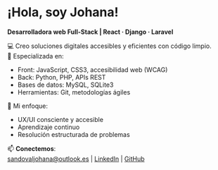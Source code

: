 # ¡Hola, soy Johana!
**Desarrolladora web Full-Stack | React · Django · Laravel**

💻 Creo soluciones digitales accesibles y eficientes con código limpio.  
🚀 Especializada en:  
- Front: JavaScript, CSS3, accesibilidad web (WCAG)  
- Back: Python, PHP, APIs REST
- Bases de datos: MySQL, SQLite3
- Herramientas: Git, metodologías ágiles  

🌟 Mi enfoque:  
- UX/UI consciente y accesible  
- Aprendizaje continuo
- Resolución estructurada de problemas  

📫 **Conectemos**:  
[sandovaljohana@outlook.es](mailto:sandovaljohana@outlook.es) | 
[LinkedIn](https://linkedin.com/in/sandovaljohana) | 
[GitHub](https://github.com/sandovaljohana72)
